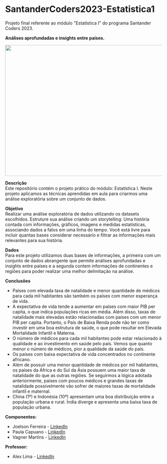 # SantanderCoders2023-Estatistica1
Projeto final referente ao módulo "Estatística I" do programa Santander Coders 2023.

**Análises aprofundadas e insights entre países.**<br>

<p align="center">
  <img width="720" height="420" src="https://img.freepik.com/vetores-gratis/uma-interface-grafica-da-economia_1308-28682.jpg?w=740&t=st=1696451295~exp=1696451895~hmac=6f33772c1bc0876433df8f1d09ec74b8c2c51240699ef2d683ba26010d357af3">
</p>

**Descrição**<br>
Este repositório contém o projeto prático do módulo: Estatística I. Neste projeto aplicamos as técnicas aprendidas em aula para criarmos uma análise exploratória sobre um conjunto de dados.

**Objetivo**<br>
Realizar uma análise exploratória de dados utilizando os datasets escolhidos. Estruture sua análise criando um storytelling: Uma história contada com informações, gráficos, imagens e medidas estatísticas, associando dados a fatos em uma linha do tempo. Você está livre para incluir quantas bases considerar necessário e filtrar as informações mais relevantes para sua história.

**Dados**<br>
Para este projeto utilizamos duas bases de informações, a primeira com um conjunto de dados abrangente que permite análises aprofundadas e insights entre países e a segunda contem informações de continentes e regiões para poder realizar uma melhor delimitação na análise.

**Conclusões**<br>
- Países com elevada taxa de natalidade e menor quantidade de médicos para cada mil habitantes são também os países com menor esperança de vida.
- A expectativa de vida tende a aumentar em países com maior PIB per capita, o que indica populações ricas em média. Além disso, taxas de natalidade mais elevadas estão relacionadas com países com um menor PIB per capita. Portanto, o País de Baixa Renda pode não ter como investir em uma boa estrutura de saúde, o que pode resultar em Elevada Mortalidade Infantil e Materna.
- O número de médicos para cada mil habitantes pode estar relacionado à qualidade e ao investimento em saúde pelo país. Vemos que quanto menor o número de médicos, pior a qualidade da saúde do país.
- Os países com baixa expectativa de vida concentrados no continente africano.
- Além de possuir uma menor quantidade de médicos por mil habitantes, os países da África e do Sul da Ásia possuem uma maior taxa de natalidade do que as outras regiões. Se seguirmos a lógica adotada anteriormente, países com poucos médicos e grandes taxas de natalidade possivelmente vão sofrer de maiores taxas de mortalidade infantil e maternal.
- China (1º) e Indonésia (10º) apresentam uma boa distribuição entre a população urbana e rural. Índia diverge e apresenta uma baixa taxa de população urbana.

**Componentes:**<br>

- Joelson Ferreira - <a href="https://www.linkedin.com/in/joelsons/" target="_blank">LinkedIn</a>
- Paula Capuano - <a href="https://www.linkedin.com/in/paulacapuano/" target="_blank">LinkedIn</a>
- Vagner Martins - <a href="https://www.linkedin.com/in/vagner-martins/" target="_blank">LinkedIn</a>
  
**Professor:**<br>

- Alex Lima - [LinkedIn](https://www.linkedin.com/in/alexcavalera/)
